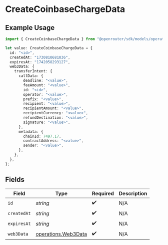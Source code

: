 # CreateCoinbaseChargeData

## Example Usage

```typescript
import { CreateCoinbaseChargeData } from "@openrouter/sdk/models/operations";

let value: CreateCoinbaseChargeData = {
  id: "<id>",
  createdAt: "1730810681036",
  expiresAt: "1742058293127",
  web3Data: {
    transferIntent: {
      callData: {
        deadline: "<value>",
        feeAmount: "<value>",
        id: "<id>",
        operator: "<value>",
        prefix: "<value>",
        recipient: "<value>",
        recipientAmount: "<value>",
        recipientCurrency: "<value>",
        refundDestination: "<value>",
        signature: "<value>",
      },
      metadata: {
        chainId: 7497.17,
        contractAddress: "<value>",
        sender: "<value>",
      },
    },
  },
};
```

## Fields

| Field                                                      | Type                                                       | Required                                                   | Description                                                |
| ---------------------------------------------------------- | ---------------------------------------------------------- | ---------------------------------------------------------- | ---------------------------------------------------------- |
| `id`                                                       | *string*                                                   | :heavy_check_mark:                                         | N/A                                                        |
| `createdAt`                                                | *string*                                                   | :heavy_check_mark:                                         | N/A                                                        |
| `expiresAt`                                                | *string*                                                   | :heavy_check_mark:                                         | N/A                                                        |
| `web3Data`                                                 | [operations.Web3Data](../../models/operations/web3data.md) | :heavy_check_mark:                                         | N/A                                                        |